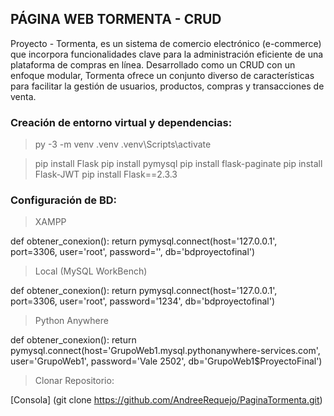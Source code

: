 ## PÁGINA WEB TORMENTA - CRUD

Proyecto - Tormenta, es un sistema de comercio electrónico (e-commerce) que incorpora funcionalidades clave para la administración eficiente de una plataforma de compras en línea. Desarrollado como un CRUD con un enfoque modular, Tormenta ofrece un conjunto diverso de características para facilitar la gestión de usuarios, productos, compras y transacciones de venta.

### Creación de entorno virtual y dependencias:

> py -3 -m venv .venv
> .venv\Scripts\activate

> pip install Flask
> pip install pymysql
> pip install flask-paginate
> pip install Flask-JWT
> pip install Flask==2.3.3

### Configuración de BD:
> XAMPP

def obtener_conexion():
    return pymysql.connect(host='127.0.0.1',
                                port=3306,
                                user='root',
                                password='',
                                db='bdproyectofinal')

> Local (MySQL WorkBench)

def obtener_conexion():
    return pymysql.connect(host='127.0.0.1',
                                port=3306,
                                user='root',
                                password='1234',
                                db='bdproyectofinal')
        
> Python Anywhere

def obtener_conexion():
    return pymysql.connect(host='GrupoWeb1.mysql.pythonanywhere-services.com',
                                user='GrupoWeb1',
                                password='Vale 2502',
                                db='GrupoWeb1$ProyectoFinal')

> Clonar Repositorio:

[Consola] (git clone https://github.com/AndreeRequejo/PaginaTormenta.git)